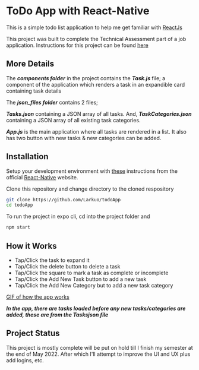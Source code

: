 # ToDo App with React-Native

This is a simple todo list application to help me get familiar with [ReactJs](https://reactjs.org/)

This project was built to complete the Technical Assessment part of a job application. Instructions for this project can be found [here](https://docs.google.com/document/d/1DZx-Srfs6KBpq6cbFhHjOyEc--IkaJjhiNgXffsWRTg/edit)

## More Details
The ***components folder*** in the project contains the ***Task.js*** file; a component of the application which renders a task in an expandible card containing task details

The ***json_files folder*** contains 2 files;

***Tasks.json*** containing a JSON array of all tasks.
And, ***TaskCategories.json*** containing a JSON array of all existing task categories.

***App.js*** is the main application where all tasks are rendered in a list. It also has two button with new tasks & new categories can be added.


## Installation

Setup your development environment with [these](https://reactnative.dev/docs/environment-setup) instructions from the official [React-Native](https://reactnative.dev) website.

Clone this repository and change directory to the cloned respository
```bash
git clone https://github.com/Larkuo/todoApp
cd todoApp
```
To run the project in expo cli, cd into the project folder and
```bash
npm start
```

## How it Works

* Tap/Click the task to expand it
* Tap/Click the delete button to delete a task
* Tap/Click the square to mark a task as complete or incomplete
* Tap/Click the Add New Task button to add a new task
* Tap/Click the Add New Category but to add a new task category

[GIF of how the app works](https://github.com/Larkuo/todoApp/blob/main/assets/demo_MP4_AdobeCreativeCloudExpress.gif)

***In the app, there are tasks loaded before any new tasks/categories are added, these are from the Tasksjson file***


## Project Status
This project is mostly complete will be put on hold till I finish my semester at the end of May 2022. After which I'll attempt to improve the UI and UX plus add logins, etc.